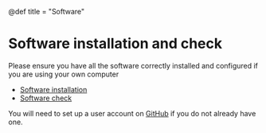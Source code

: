 @def title = "Software"

# Software installation and check

Please ensure you have all the software correctly
installed and configured if you are using your own computer

* [Software installation](settingup/)
* [Software check](check/)

You will need to set up a user account on [GitHub](https://github.com/) if
you do not already have one. 
